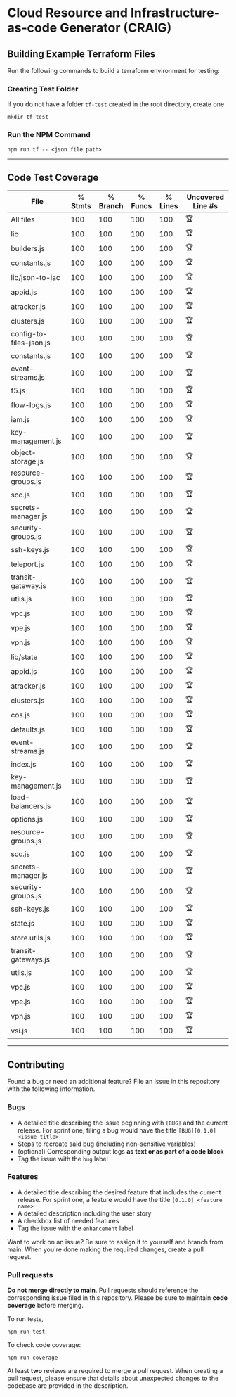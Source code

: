 # Cloud Resource and Infrastructure-as-code Generator (CRAIG)

## Building Example Terraform Files

Run the following commands to build a terraform environment for testing:

### Creating Test Folder

If you do not have a folder `tf-test` created in the root directory, create one

```shell
mkdir tf-test
```

### Run the NPM Command

```shell
npm run tf -- <json file path>
```

---

## Code Test Coverage

File                      | % Stmts | % Branch | % Funcs | % Lines | Uncovered Line #s 
--------------------------|---------|----------|---------|---------|-------------------
All files                 |     100 |      100 |     100 |     100 | 🏆
 lib                      |     100 |      100 |     100 |     100 | 🏆
  builders.js             |     100 |      100 |     100 |     100 | 🏆
  constants.js            |     100 |      100 |     100 |     100 | 🏆
 lib/json-to-iac          |     100 |      100 |     100 |     100 | 🏆
  appid.js                |     100 |      100 |     100 |     100 | 🏆
  atracker.js             |     100 |      100 |     100 |     100 | 🏆
  clusters.js             |     100 |      100 |     100 |     100 | 🏆
  config-to-files-json.js |     100 |      100 |     100 |     100 | 🏆
  constants.js            |     100 |      100 |     100 |     100 | 🏆
  event-streams.js        |     100 |      100 |     100 |     100 | 🏆
  f5.js                   |     100 |      100 |     100 |     100 | 🏆
  flow-logs.js            |     100 |      100 |     100 |     100 | 🏆
  iam.js                  |     100 |      100 |     100 |     100 | 🏆
  key-management.js       |     100 |      100 |     100 |     100 | 🏆
  object-storage.js       |     100 |      100 |     100 |     100 | 🏆
  resource-groups.js      |     100 |      100 |     100 |     100 | 🏆
  scc.js                  |     100 |      100 |     100 |     100 | 🏆
  secrets-manager.js      |     100 |      100 |     100 |     100 | 🏆
  security-groups.js      |     100 |      100 |     100 |     100 | 🏆
  ssh-keys.js             |     100 |      100 |     100 |     100 | 🏆
  teleport.js             |     100 |      100 |     100 |     100 | 🏆
  transit-gateway.js      |     100 |      100 |     100 |     100 | 🏆
  utils.js                |     100 |      100 |     100 |     100 | 🏆
  vpc.js                  |     100 |      100 |     100 |     100 | 🏆
  vpe.js                  |     100 |      100 |     100 |     100 | 🏆
  vpn.js                  |     100 |      100 |     100 |     100 | 🏆
 lib/state                |     100 |      100 |     100 |     100 | 🏆
  appid.js                |     100 |      100 |     100 |     100 | 🏆
  atracker.js             |     100 |      100 |     100 |     100 | 🏆
  clusters.js             |     100 |      100 |     100 |     100 | 🏆
  cos.js                  |     100 |      100 |     100 |     100 | 🏆
  defaults.js             |     100 |      100 |     100 |     100 | 🏆
  event-streams.js        |     100 |      100 |     100 |     100 | 🏆
  index.js                |     100 |      100 |     100 |     100 | 🏆
  key-management.js       |     100 |      100 |     100 |     100 | 🏆
  load-balancers.js       |     100 |      100 |     100 |     100 | 🏆
  options.js              |     100 |      100 |     100 |     100 | 🏆
  resource-groups.js      |     100 |      100 |     100 |     100 | 🏆
  scc.js                  |     100 |      100 |     100 |     100 | 🏆
  secrets-manager.js      |     100 |      100 |     100 |     100 | 🏆
  security-groups.js      |     100 |      100 |     100 |     100 | 🏆
  ssh-keys.js             |     100 |      100 |     100 |     100 | 🏆
  state.js                |     100 |      100 |     100 |     100 | 🏆
  store.utils.js          |     100 |      100 |     100 |     100 | 🏆
  transit-gateways.js     |     100 |      100 |     100 |     100 | 🏆
  utils.js                |     100 |      100 |     100 |     100 | 🏆
  vpc.js                  |     100 |      100 |     100 |     100 | 🏆
  vpe.js                  |     100 |      100 |     100 |     100 | 🏆
  vpn.js                  |     100 |      100 |     100 |     100 | 🏆
  vsi.js                  |     100 |      100 |     100 |     100 | 🏆

---

## Contributing

Found a bug or need an additional feature? File an issue in this repository with the following information.

### Bugs

- A detailed title describing the issue beginning with `[BUG]` and the current release. For sprint one, filing a bug would have the title `[BUG][0.1.0] <issue title>`
- Steps to recreate said bug (including non-sensitive variables)
- (optional) Corresponding output logs **as text or as part of a code block**
- Tag the issue with the `bug` label 

### Features

- A detailed title describing the desired feature that includes the current release. For sprint one, a feature would have the title `[0.1.0] <feature name>`
- A detailed description including the user story
- A checkbox list of needed features
- Tag the issue with the `enhancement` label

Want to work on an issue? Be sure to assign it to yourself and branch from main. When you're done making the required changes, create a pull request.

### Pull requests

**Do not merge directly to main**. Pull requests should reference the corresponding issue filed in this repository. Please be sure to maintain **code coverage** before merging.

To run tests,

```shell
npm run test
```

To check code coverage:

```shell
npm run coverage
```

At least **two** reviews are required to merge a pull request. When creating a pull request, please ensure that details about unexpected changes to the codebase are provided in the description.
